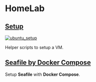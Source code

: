 # HomeLab

## [Setup](setup)
[![ubuntu_setup](https://travis-ci.org/Qining/HomeLab.svg)](https://travis-ci.org/Qining/HomeLab "ubuntu_setup")

Helper scripts to setup a VM.

## [Seafile by Docker Compose](seafile_docker_compose)
Setup **Seafile** with **Docker Compose**.
